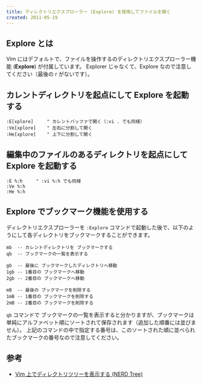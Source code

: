 ```yaml
---
title: ディレクトリエクスプローラー (Explore) を使用してファイルを開く
created: 2011-05-19
---
```


Explore とは
----

Vim にはデフォルトで、ファイルを操作するのディレクトリエクスプローラー機能 (**Explore**) が付属しています。
Explorer じゃなくて、Explore なので注意してください（最後の r がないです）。


カレントディレクトリを起点にして Explore を起動する
----

~~~
:E[xplore]     " カレントバッファで開く（:vi . でも同様）
:Ve[xplore]    " 左右に分割して開く
:He[xplore]    " 上下に分割して開く
~~~


編集中のファイルのあるディレクトリを起点にして Explore を起動する
----

~~~
:E %:h     " :vi %:h でも同様
:Ve %:h
:He %:h
~~~


Explore でブックマーク機能を使用する
----

ディレクトリエクスプローラーを `:Explore` コマンドで起動した後で、以下のようにして各ディレクトリをブックマークすることができます。

~~~
mb  -- カレントディレクトリを ブックマークする
qb  -- ブックマークの一覧を表示する

gb  -- 最後に ブックマークしたディレクトリへ移動
1gb -- 1番目の ブックマークへ移動
2gb -- 2番目の ブックマークへ移動

mB  -- 最後の ブックマークを削除する
1mB -- 1番目の ブックマークを削除する
2mB -- 2番目の ブックマークを削除する
~~~

`qb` コマンドで ブックマークの一覧を表示すると分かりますが、ブックマークは単純にアルファベット順にソートされて保存されます（追加した順番には並びません）。
上記のコマンドの中で指定する番号は、このソートされた順に並べられたブックマークの番号なので注意してください。


参考
----

* [Vim 上でディレクトリツリーを表示する (NERD Tree)](../advanced/nerd-tree.html)

